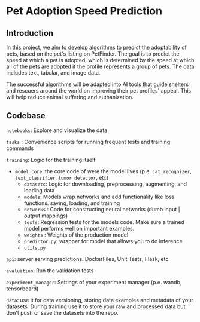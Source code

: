 # Pet Adoption Speed Prediction

## Introduction

In this project, we aim to develop algorithms to predict the adoptability of pets, based on the pet's listing on PetFinder. The goal is to predict the speed at which a pet is adopted, which is determined by the speed at which all of the pets are adopted if the profile represents a group of pets. The data includes text, tabular, and image data.

The successful algorithms will be adapted into AI tools that guide shelters and rescuers around the world on improving their pet profiles' appeal. This will help reduce animal suffering and euthanization.

## Codebase

`notebooks`: Explore and visualize the data 

`tasks` : Convenience scripts for running frequent tests and training commands

`training`: Logic for the training itself

- `model_core`: the core code of were the model lives (p.e. `cat_recognizer`, `text_classifier`, `tumor detector`, etc)
    - `datasets`: Logic for downloading, preprocessing, augmenting, and loading data
    - `models`: Models wrap networks and add functionality like loss functions. saving, loading, and training
    - `networks` : Code for constructing neural networks (dumb input | output mappings)
    - `tests`: Regression tests for the models code. Make sure a trained model performs well on important examples.
    - `weights` : Weights of the production model
    - `predictor.py`: wrapper for model that allows you to do inference
    - `utils.py`

`api`:  server serving predictions. DockerFiles, Unit Tests, Flask,  etc 

`evaluation`: Run the validation tests 

`experiment_manager`: Settings of your experiment manager (p.e. wandb, tensorboard)

`data`: use it for data versioning, storing data examples and metadata of your datasets. During training use it to store your raw and processed data but don't push or save the datasets into the repo.

